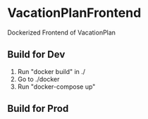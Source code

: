 # VacationPlanFrontend

Dockerized Frontend of VacationPlan

## Build for Dev

1. Run "docker build" in ./
2. Go to ./docker
3. Run "docker-compose up"

## Build for Prod

